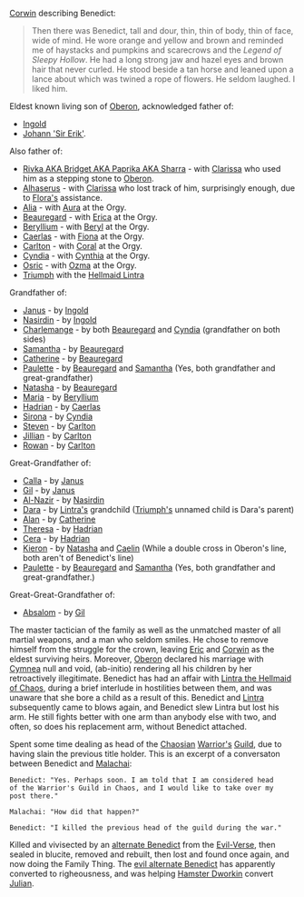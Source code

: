 [Corwin](CorwinOfOberon) describing Benedict:

> Then there was Benedict, tall and dour, thin, thin of body, thin
of face, wide of mind. He wore orange and yellow and brown and
reminded me of haystacks and pumpkins and scarecrows and the
_Legend of Sleepy Hollow_. He had a long strong jaw and hazel
eyes and brown hair that never curled. He stood beside a tan horse
and leaned upon a lance about which was twined a rope of
flowers. He seldom laughed. I liked him.

Eldest known living son of [Oberon](OberonOfDworkin), acknowledged father of:
 + [Ingold](IngoldOfBenedict) 
 + [Johann 'Sir Erik'](JohannOfBenedict). 

Also father of:
 + [Rivka AKA Bridget AKA Paprika AKA Sharra](RivkaOfBenedict) - with [Clarissa](ClarissaOfDarkover) who used him as a stepping stone to [Oberon](OberonOfDworkin).
 + [Alhaserus](AlhaserusOfBenedict) - with [Clarissa](ClarissaOfDarkover) who lost track of him, surprisingly enough, due to [Flora's](FlorimelOfOberon) assistance.
 + [Alia](CobaltianRoyalFamily#alia) - with [Aura](CobalteanRoyalFamily#aurelia) at the Orgy.
 + [Beauregard](BeauregardOfBenedict#beauregard) - with [Erica](CobalteanRoyalFamily#erica) at the Orgy.
 + [Beryllium](CobalteanRoyalFamily#beryllium) - with [Beryl](CobalteanRoyalFamily#beryl) at the Orgy.
 + [Caerlas](CobalteanRoyalFamily#caerlas) - with [Fiona](CobalteanRoyalFamily#fiona) at the Orgy.
 + [Carlton](CobalteanRoyalFamily#carlton) - with [Coral](CobalteanRoyalFamily#coral) at the Orgy.
 + [Cyndia](CobalteanRoyalFamily#cyndia) - with [Cynthia](CobalteanRoyalFamily#cynthia) at the Orgy.
 + [Osric](CobalteanRoyalFamily#osric) - with [Ozma](CobalteanRoyalFamily#ozma) at the Orgy.
 + [Triumph](TriumphOfBenedict) with the [Hellmaid Lintra](LintraOfHendrake)

Grandfather of:
 + [Janus](JanusOfIngold) - by [Ingold](IngoldOfBenedict)
 + [Nasirdin](NazirdinOfIngold) - by [Ingold](IngoldOfBenedict)
 + [Charlemange](CobalteanRoyalFamily#charlemange) - by both [Beauregard](CobalteanRoyalFamily#beauregard) and [Cyndia](CobalteanRoyalFamily#cyndia) (grandfather on both sides)
 + [Samantha](CobalteanRoyalFamily#samantha) - by [Beauregard](CobalteanRoyalFamily#beauregard)
 + [Catherine](CobalteanRoyalFamily#catherine) - by [Beauregard](CobalteanRoyalFamily#beauregard)
 + [Paulette](CobalteanRoyalFamily#paulette) - by [Beauregard](CobalteanRoyalFamily#beauregard) and [Samantha](CobalteanRoyalFamily#samantha) (Yes, both grandfather and great-grandfather)
 + [Natasha](CobalteanRoyalFamily#natasha) - by [Beauregard](CobalteanRoyalFamily#beauregard)
 + [Maria](CobalteanRoyalFamily#maria) - by [Beryllium](CobalteanRoyalFamily#Beryllium)
 + [Hadrian](CobalteanRoyalFamily#hadrian) - by [Caerlas](CobalteanRoyalFamily#caerlas)
 + [Sirona](CobalteanRoyalFamily#sirona) - by [Cyndia](CobalteanRoyalFamily#cyndia)
 + [Steven](CobalteanRoyalFamily#steven) - by [Carlton](CobalteanRoyalFamily#carlton)
 + [Jillian](CobalteanRoyalFamily#jillian) - by [Carlton](CobalteanRoyalFamily#carlton)
 + [Rowan](CobalteanRoyalFamily#rowan) - by [Carlton](CobalteanRoyalFamily#carlton)

Great-Grandfather of:
 + [Calla](CallaOfJanus) - by [Janus](JanusOfIngold)
 + [Gil](GillOfJanus) - by [Janus](JanusOfIngold)
 + [Al-Nazir](AlNazirOfNazirdin) - by [Nasirdin](NasirdinOfIngold)
 + [Dara](DaraOfOfOfBenedict) - by [Lintra's](LintraOfHendrake) grandchild ([Triumph's](TriumphOfBenedict) unnamed child is Dara's parent)
 + [Alan](CobalteanRoyalFamily#alan) - by [Catherine](CobalteanRoyalFamily#catherine)
 + [Theresa](CobalteanRoyalFamily#theresa) - by [Hadrian](CobalteanRoyalFamily#hadrian)
 + [Cera](CobalteanRoyalFamily#cera) - by [Hadrian](CobalteanRoyalFamily#hadrian)
 + [Kieron](KieronOfCaelin) - by [Natasha](CobalteanRoyalFamily#natasha) and [Caelin](CaelinOfLaetatio) (While a double cross in Oberon's line, both aren't of Benedict's line)
 + [Paulette](CobalteanRoyalFamily#paulette) - by [Beauregard](CobalteanRoyalFamily#beauregard) and [Samantha](CobalteanRoyalFamily#samantha) (Yes, both grandfather and great-grandfather.)

Great-Great-Grandfather of:
 + [Absalom](AbsalomOfGil) - by [Gil](GilOfJanus)

The master tactician of the family as well as the unmatched master of all martial weapons, and a man who seldom smiles. He chose to remove himself from the struggle for the crown, leaving [Eric](EricOfOberon) and [Corwin](CorwinOfOberon) as the eldest surviving heirs. Moreover, [Oberon](OberonOfDworkin) declared his marriage with [Cymnea](CymneaOfBarimen) null and void, (ab-initio) rendering all his children by her retroactively illegitimate. Benedict has had an affair with [Lintra the Hellmaid of Chaos](LintraOfHendrake), during a brief interlude in hostilities between them, and was unaware that she bore a child as a result of this. Benedict and [Lintra](LintraOfHendrake) subsequently came to blows again, and Benedict slew Lintra but lost his arm. He still fights better with one arm than anybody else with two, and often, so does his replacement arm, without Benedict attached.

Spent some time dealing as head of the [Chaosian](CourtsOfChaos) [Warrior's](WarriorsGuild) [Guild](ChaosGuilds), due to having slain the previous title holder.  This is an excerpt of a conversaton between Benedict and [Malachai](MalachaiOfCorwin):

	Benedict: "Yes. Perhaps soon. I am told that I am considered head
    of the Warrior's Guild in Chaos, and I would like to take over my
    post there."

    Malachai: "How did that happen?"

    Benedict: "I killed the previous head of the guild during the war."

Killed and vivisected by an [alternate Benedict](EvilBenedict) from the [Evil-Verse](EvilAmber), then sealed in blucite, removed and rebuilt, then lost and found once again, and now doing the Family Thing. The [evil alternate Benedict](EvilBenedict) has apparently converted to righeousness, and was helping [Hamster Dworkin](WhoIsWhereHamsterites#dworkin) convert [Julian](JulianOfOberon).

